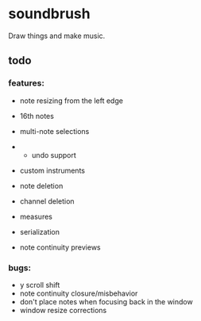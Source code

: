 # soundbrush
Draw things and make music.

## todo

### features:

* note resizing from the left edge
* 16th notes
* multi-note selections
* * undo support

* custom instruments
* note deletion
* channel deletion
* measures
* serialization

* note continuity previews

### bugs:

* y scroll shift
* note continuity closure/misbehavior
* don't place notes when focusing back in the window
* window resize corrections